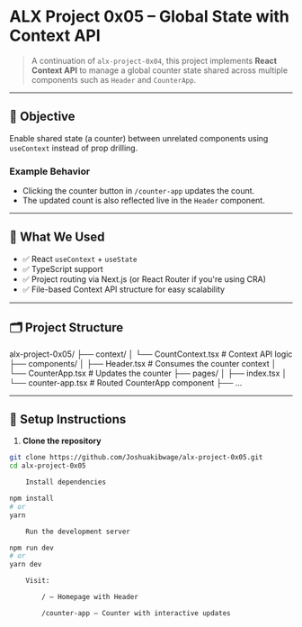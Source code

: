 # ALX Project 0x05 – Global State with Context API

> A continuation of `alx-project-0x04`, this project implements **React Context API** to manage a global counter state shared across multiple components such as `Header` and `CounterApp`.

---

## 📌 Objective

Enable shared state (a counter) between unrelated components using `useContext` instead of prop drilling.

### Example Behavior

- Clicking the counter button in `/counter-app` updates the count.
- The updated count is also reflected live in the `Header` component.

---

## 🧠 What We Used

- ✅ React `useContext` + `useState`
- ✅ TypeScript support
- ✅ Project routing via Next.js (or React Router if you're using CRA)
- ✅ File-based Context API structure for easy scalability

---

## 🗂️ Project Structure

alx-project-0x05/
├── context/
│ └── CountContext.tsx # Context API logic
├── components/
│ ├── Header.tsx # Consumes the counter context
│ └── CounterApp.tsx # Updates the counter
├── pages/
│ ├── index.tsx
│ └── counter-app.tsx # Routed CounterApp component
├── ...


---

## 🔧 Setup Instructions

1. **Clone the repository**

```bash
git clone https://github.com/Joshuakibwage/alx-project-0x05.git
cd alx-project-0x05

    Install dependencies

npm install
# or
yarn

    Run the development server

npm run dev
# or
yarn dev

    Visit:

        / – Homepage with Header

        /counter-app – Counter with interactive updates
